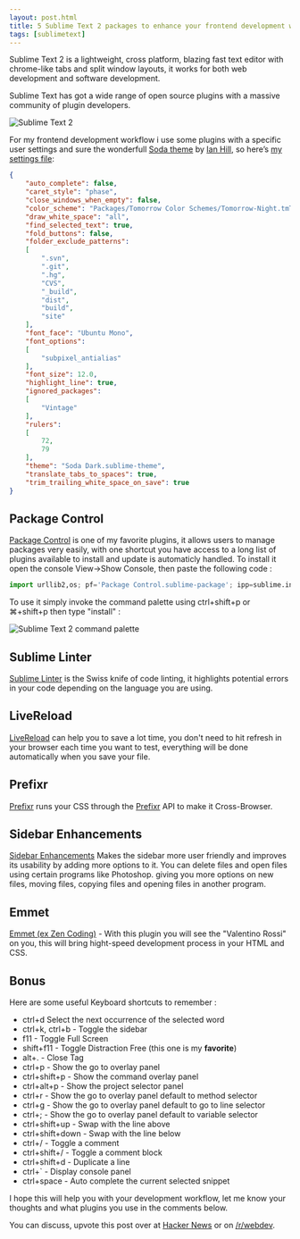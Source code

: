 ```yaml
---
layout: post.html
title: 5 Sublime Text 2 packages to enhance your frontend development workflow
tags: [sublimetext]
---
```

Sublime Text 2 is a lightweight, cross platform, blazing fast text editor with chrome-like tabs and split window layouts, it works for both web development and software development.

Sublime Text has got a wide range of open source plugins with a massive community of plugin developers.

![Sublime Text 2](/assets/posts/sublime.png)

For my frontend development workflow i use some plugins with a specific user settings and sure the wonderfull [Soda theme][0] by [Ian Hill][1], so here’s [my settings file][2]:

``` json
{
    "auto_complete": false,
    "caret_style": "phase",
    "close_windows_when_empty": false,
    "color_scheme": "Packages/Tomorrow Color Schemes/Tomorrow-Night.tmTheme",
    "draw_white_space": "all",
    "find_selected_text": true,
    "fold_buttons": false,
    "folder_exclude_patterns":
    [
        ".svn",
        ".git",
        ".hg",
        "CVS",
        "_build",
        "dist",
        "build",
        "site"
    ],
    "font_face": "Ubuntu Mono",
    "font_options":
    [
        "subpixel_antialias"
    ],
    "font_size": 12.0,
    "highlight_line": true,
    "ignored_packages":
    [
        "Vintage"
    ],
    "rulers":
    [
        72,
        79
    ],
    "theme": "Soda Dark.sublime-theme",
    "translate_tabs_to_spaces": true,
    "trim_trailing_white_space_on_save": true
}

```

## Package Control

[Package Control][3] is one of my favorite plugins, it allows users to manage packages very easily, with one shortcut you have access to a long list of plugins available to install and update is automaticly handled. To install it open the console View->Show Console, then paste the following code :

``` python
import urllib2,os; pf='Package Control.sublime-package'; ipp=sublime.installed_packages_path(); os.makedirs(ipp) if not os.path.exists(ipp) else None; urllib2.install_opener(urllib2.build_opener(urllib2.ProxyHandler())); open(os.path.join(ipp,pf),'wb').write(urllib2.urlopen('http://sublime.wbond.net/'+pf.replace(' ','%20')).read()); print('Please restart Sublime Text to finish installation')
```

To use it simply invoke the command palette using ctrl+shift+p or ⌘+shift+p then type "install" :

![Sublime Text 2 command palette](/assets/posts/sublime-palette.png)

## Sublime Linter

[Sublime Linter][4] is the Swiss knife of code linting, it highlights potential errors in your code depending on the language you are using.

## LiveReload

[LiveReload][5] can help you to save a lot time, you don't need to hit refresh in your browser each time you want to test, everything will be done automatically when you save your file.

## Prefixr

[Prefixr][6] runs your CSS through the [Prefixr][7] API to make it Cross-Browser.

## Sidebar Enhancements

[Sidebar Enhancements][8] Makes the sidebar more user friendly and improves its usability by adding more options to it. You can delete files and open files using certain programs like Photoshop. giving you more options on new files, moving files, copying files and opening files in another program.

## Emmet

[Emmet (ex Zen Coding)][9] - With this plugin you will see the "Valentino Rossi" on you, this will bring hight-speed development process in your HTML and CSS.

## Bonus

Here are some useful Keyboard shortcuts to remember :

*   ctrl+d Select the next occurrence of the selected word
*   ctrl+k, ctrl+b - Toggle the sidebar
*   f11 - Toggle Full Screen
*   shift+f11 - Toggle Distraction Free (this one is my **favorite**)
*   alt+. - Close Tag
*   ctrl+p - Show the go to overlay panel
*   ctrl+shift+p - Show the command overlay panel
*   ctrl+alt+p - Show the project selector panel
*   ctrl+r - Show the go to overlay panel default to method selector
*   ctrl+g - Show the go to overlay panel default to go to line selector
*   ctrl+; - Show the go to overlay panel default to variable selector
*   ctrl+shift+up - Swap with the line above
*   ctrl+shift+down - Swap with the line below
*   ctrl+/ - Toggle a comment
*   ctrl+shift+/ - Toggle a comment block
*   ctrl+shift+d - Duplicate a line
*   ctrl+` - Display console panel
*   ctrl+space - Auto complete the current selected snippet

I hope this will help you with your development workflow, let me know your thoughts and what plugins you use in the comments below.

You can discuss, upvote this post over at [Hacker News][10] or on [/r/webdev][11].

[0]: https://github.com/buymeasoda/soda-theme
[1]: https://github.com/buymeasoda
[2]: https://gist.github.com/daker/5665850
[3]: http://wbond.net/sublime_packages/package_control/
[4]: https://github.com/SublimeLinter/SublimeLinter
[5]: https://github.com/dz0ny/LiveReload-sublimetext2
[6]: http://wbond.net/sublime_packages/prefixr
[7]: http://prefixr.com/
[8]: https://github.com/titoBouzout/SideBarEnhancements
[9]: https://github.com/sergeche/emmet-sublime
[10]: https://news.ycombinator.com/item?id=5785243
[11]: http://www.reddit.com/r/webdev/comments/1f8anb/5_sublime_text_2_packages_to_enhance_your/
